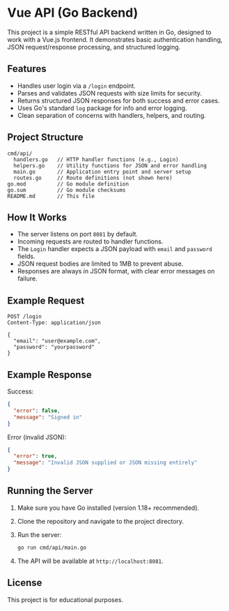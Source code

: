 # Vue API (Go Backend)

This project is a simple RESTful API backend written in Go, designed to work with a Vue.js frontend. It demonstrates basic authentication handling, JSON request/response processing, and structured logging.

## Features

- Handles user login via a `/login` endpoint.
- Parses and validates JSON requests with size limits for security.
- Returns structured JSON responses for both success and error cases.
- Uses Go's standard `log` package for info and error logging.
- Clean separation of concerns with handlers, helpers, and routing.

## Project Structure

```
cmd/api/
  handlers.go   // HTTP handler functions (e.g., Login)
  helpers.go    // Utility functions for JSON and error handling
  main.go       // Application entry point and server setup
  routes.go     // Route definitions (not shown here)
go.mod          // Go module definition
go.sum          // Go module checksums
README.md       // This file
```

## How It Works

- The server listens on port `8081` by default.
- Incoming requests are routed to handler functions.
- The `Login` handler expects a JSON payload with `email` and `password` fields.
- JSON request bodies are limited to 1MB to prevent abuse.
- Responses are always in JSON format, with clear error messages on failure.

## Example Request

```
POST /login
Content-Type: application/json

{
  "email": "user@example.com",
  "password": "yourpassword"
}
```

## Example Response

Success:

```json
{
  "error": false,
  "message": "Signed in"
}
```

Error (invalid JSON):

```json
{
  "error": true,
  "message": "Invalid JSON supplied or JSON missing entirely"
}
```

## Running the Server

1. Make sure you have Go installed (version 1.18+ recommended).
2. Clone the repository and navigate to the project directory.
3. Run the server:

   ```sh
   go run cmd/api/main.go
   ```

4. The API will be available at `http://localhost:8081`.

## License

This project is for educational purposes.
